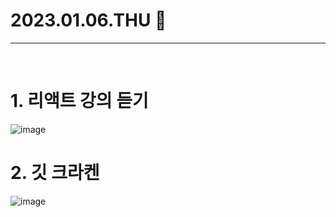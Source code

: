 # 2023.01.06.THU 📅
----------------
<br> 
 
# 1. 리액트 강의 듣기 
![image](https://user-images.githubusercontent.com/111114507/210976975-4847a13d-e1c7-4ed8-b7f3-b83858267cb7.png)
<br>

# 2. 깃 크라켄
![image](https://user-images.githubusercontent.com/111114507/210977140-12708579-1925-4f61-8b16-a250decee44a.png)
